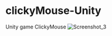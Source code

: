 # clickyMouse-Unity
Unity game ClickyMouse
![Screenshot_3](https://user-images.githubusercontent.com/97848708/220625801-c073f4f9-e460-4c4d-8cf5-e8b672052f02.png)
